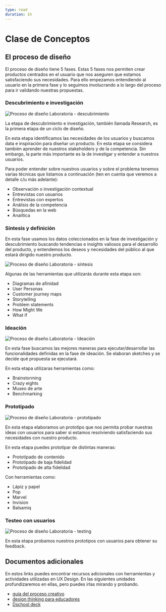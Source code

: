 ```yaml
---
type: read
duration: 1h
---
```


# Clase de Conceptos

## El proceso de diseño

El proceso de diseño tiene 5 fases. Estas 5 fases nos permiten crear productos
centrados en el usuario que nos aseguren que estamos satisfaciendo sus
necesidades. Para ello empezamos entendiendo al usuario en la primera fase y lo
seguimos involucrando a lo largo del proceso para ir validando nuestras
propuestas.

### Descubrimiento e investigación

![Proceso de diseño Laboratoria - descubrimiento](https://lh5.googleusercontent.com/87kdbH1PfKC9A8Iik8Ks9z3sbTgzKKyCP_DRUHHU9F-6FT4lqQU5cASr7fMwocdfBGF6z1bGtT1XNVh-vV8gaeLH-SzmFBy0bopUi5hCTHAQ-z8nZm1_WKBfjoAP7QndyxdDOsj8N7U)

La etapa de descubrimiento e investigación, también llamada Research, es la
primera etapa de un ciclo de diseño.

En esta etapa identificamos las necesidades de los usuarios y buscamos data e
inspiración para diseñar un producto. En esta etapa se considera también
aprender de nuestros stakeholders y de la competencia. Sin embargo, la parte más
importante es la de investigar y entender a nuestros usuarios.

Para poder entender sobre nuestros usuarios y sobre el problema tenemos varias
técnicas que listamos a continuación (ten en cuenta que veremos a detalle c/u
más adelante):

- Observación o investigación contextual
- Entrevistas con usuarios
- Entrevistas con expertos
- Análisis de la competencia
- Búsquedas en la web
- Analítica

### Síntesis y definición

En esta fase usamos los datos coleccionados en la fase de investigación y
descubrimiento buscando tendencias e insights valiosos para el desarrollo del
producto, y entendemos los deseos y necesidades del público al que estará
dirigido nuestro producto.

![Proceso de diseño Laboratoria - síntesis](https://lh5.googleusercontent.com/nQIPFhjS7QtmjupPsDHE8hURMZRdowkuopqIsWMGYR6YCdNRd3eDlDHfz11NZ6MGCpG3iiVHx3ZY3gsutpaHz_aU0gPp-Ak2v224rR0VHUpEKbVjLB3UofCv521cEbA3P0yhr_Hc-8M)

Algunas de las herramientas que utilizarás durante esta etapa son:

- Diagramas de afinidad
- User Personas
- Customer journey maps
- Storytelling
- Problem statements
- How Might We
- What if

### Ideación

![Proceso de diseño Laboratoria - Ideación](https://lh4.googleusercontent.com/KUDC2ezoy6SbbodIMunjDjlFvdqj81VOX6X8wQBfDAsyOZFy4WnjHBJZpLnX6cFM0_iBT416x67eXQRRFqMXsydRFNX5L_0tQpiRX3NKhl-qylj9QQUpdyBIS7msN5hxz3MjsCjfZ6o)

En esta fase buscamos las mejores maneras para ejecutar/desarrollar las
funcionalidades definidas en la fase de ideación. Se elaboran sketches y se
decide qué propuesta se ejecutará.

En esta etapa utilizaras herramientas como:

- Brainstorming
- Crazy eights
- Museo de arte
- Benchmarking

### Prototipado

![Proceso de diseño Laboratoria - prototipado](https://lh4.googleusercontent.com/O0va4gSdInWa4i-2gLgIpaTBCaAeoFeqjtc1OqVtSJpvqVmm4vnC45jzYNkfS7JEnRJY05JzjXXYGIOiM_Y_iTq-D_NM47yFfjrTZQSe8OL_2nx0ieLWNKKVbOJz_tXE8zX09Ibv3mc)

En esta etapa elaboramos un prototipo que nos permita probar nuestras ideas con
usuarios para saber si estamos resolviendo satisfaciendo sus necesidades con
nuestro producto.

En esta etapa puedes prototipar de distintas maneras:

- Prototipado de contenido
- Prototipado de baja fidelidad
- Prototipado de alta fidelidad

Con herramientas como:

- Lápiz y papel
- Pop
- Marvel
- Invision
- Balsamiq

### Testeo con usuarios

![Proceso de diseño Laboratoria - testing](https://lh5.googleusercontent.com/QllK4qB6uZtg6YFMriQKgpgLRO6gnNb1H88eBZ_7-GUvWleZ1GfXrE8BgFdEyQRgp2OM5bGXn_eBxaoOELRrN3nI9R3A7GlW6MAo6Yf67nqwow059gTQXvom9ULgDrXlVKUMGVJ00NE)

En esta etapa probamos nuestros prototipos con usuarios para obtener su
feedback.

## Documentos adicionales

En estos links puedes encontrar recursos adicionales con herramientas y
actividades utilizadas en UX Design. En las siguientes unidades profundizaremos
en ellas, pero puedes irlas mirando y probando.

- [guía del proceso creativo](https://drive.google.com/open?id=1z7xAMMRKtTQbwMJ-mUhcDKwWbdN1x04P)
- [design thinking para educadores](https://drive.google.com/file/d/1rpCnnRjzdvLlVRQzSNnudj9QzkCQ09XW/view?usp=sharing)
- [Dschool deck](https://drive.google.com/file/d/1FTqQ8ssb9uD9HyG32K7A70Tb6DQAFzsF/view?usp=sharing)
